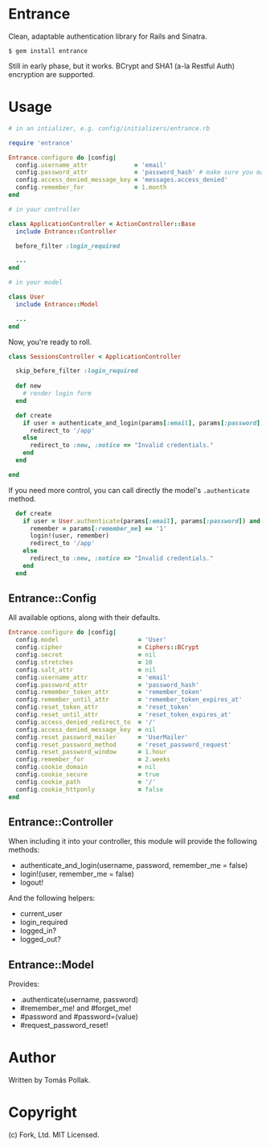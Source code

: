 Entrance
========

Clean, adaptable authentication library for Rails and Sinatra.

    $ gem install entrance

Still in early phase, but it works. BCrypt and SHA1 (a-la Restful Auth) encryption are supported.

# Usage

``` rb
# in an intializer, e.g. config/initializers/entrance.rb

require 'entrance'

Entrance.configure do |config|
  config.username_attr             = 'email'
  config.password_attr             = 'password_hash' # make sure you map the right attribute name
  config.access_denied_message_key = 'messages.access_denied'
  config.remember_for              = 1.month
end

# in your controller

class ApplicationController < ActionController::Base
  include Entrance::Controller

  before_filter :login_required

  ...
end

# in your model

class User
  include Entrance::Model

  ...
end
```

Now, you're ready to roll.

``` rb
class SessionsController < ApplicationController

  skip_before_filter :login_required
  
  def new
    # render login form
  end

  def create
    if user = authenticate_and_login(params[:email], params[:password], params[:remember_me])
      redirect_to '/app'
    else
      redirect_to :new, :notice => "Invalid credentials."
    end
  end

end
```

If you need more control, you can call directly the model's `.authenticate` method.

``` rb
  def create
    if user = User.authenticate(params[:email], params[:password]) and user.active?
      remember = params[:remember_me] == '1'
      login!(user, remember)
      redirect_to '/app'
    else
      redirect_to :new, :notice => "Invalid credentials."
    end
  end
```

## Entrance::Config

All available options, along with their defaults.

``` rb
Entrance.configure do |config|
  config.model                      = 'User'
  config.cipher                     = Ciphers::BCrypt
  config.secret                     = nil
  config.stretches                  = 10
  config.salt_attr                  = nil
  config.username_attr              = 'email'
  config.password_attr              = 'password_hash'
  config.remember_token_attr        = 'remember_token'
  config.remember_until_attr        = 'remember_token_expires_at'
  config.reset_token_attr           = 'reset_token'
  config.reset_until_attr           = 'reset_token_expires_at'
  config.access_denied_redirect_to  = '/'
  config.access_denied_message_key  = nil
  config.reset_password_mailer      = 'UserMailer'
  config.reset_password_method      = 'reset_password_request'
  config.reset_password_window      = 1.hour
  config.remember_for               = 2.weeks
  config.cookie_domain              = nil
  config.cookie_secure              = true
  config.cookie_path                = '/'
  config.cookie_httponly            = false
end
```

## Entrance::Controller

When including it into your controller, this module will provide the following methods:
  
 - authenticate_and_login(username, password, remember_me = false)
 - login!(user, remember_me = false)
 - logout!

And the following helpers: 

 - current_user 
 - login_required
 - logged_in?
 - logged_out?
  
## Entrance::Model

Provides:

 - .authenticate(username, password)
 - #remember_me! and #forget_me!
 - #password and #password=(value)
 - #request_password_reset!
 
Author
======

Written by Tomás Pollak.

Copyright
=========

(c) Fork, Ltd. MIT Licensed. 
 

